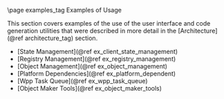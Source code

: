 \page examples_tag Examples of Usage

This section covers examples of the use of the user interface and code generation utilities that were described in more detail in the [Architecture](@ref architecture_tag) section.

- [State Management](@ref ex_client_state_management)
- [Registry Management](@ref ex_registry_management)
- [Object Management](@ref ex_object_management)
- [Platform Dependencies](@ref ex_platform_dependent)
- [Wpp Task Queue](@ref ex_wpp_task_queue)
- [Object Maker Tools](@ref ex_object_maker_tools)